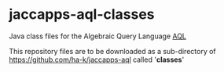 # jaccapps-aql-classes
Java class files for the Algebraic Query Language [AQL](https://github.com/ha-k/jaccapps-aql)

This repository files are to be downloaded as a sub-directory of https://github.com/ha-k/jaccapps-aql called '**classes**'

